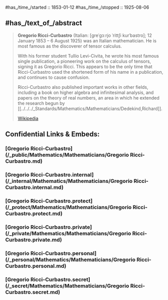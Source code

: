 ﻿
#has_/time_/started :: 1853-01-12
#has_/time_/stopped :: 1925-08-06
## #has_/text_of_/abstract 

> **Gregorio Ricci-Curbastro** (Italian: [ɡreˈɡɔːrjo ˈrittʃi kurˈbastro]; 
> 12 January 1853 – 6 August 1925) was an Italian mathematician. 
> He is most famous as the discoverer of tensor calculus.
>
> With his former student Tullio Levi-Civita, he wrote his most famous single publication, 
> a pioneering work on the calculus of tensors, signing it as Gregorio Ricci. 
> This appears to be the only time that Ricci-Curbastro 
> used the shortened form of his name in a publication, and continues to cause confusion.
>
> Ricci-Curbastro also published important works in other fields, 
> including a book on higher algebra and infinitesimal analysis, 
> and papers on the theory of real numbers, 
> an area in which he extended the research begun by [[../../../_Standards/Mathematics/Mathematicians/Dedekind,Richard]].
>
> [Wikipedia](https://en.wikipedia.org/wiki/Gregorio%20Ricci-Curbastro)




## Confidential Links & Embeds: 

### [Gregorio Ricci-Curbastro](/_public/Mathematics/Mathematicians/Gregorio Ricci-Curbastro.md) 

### [Gregorio Ricci-Curbastro.internal](/_internal/Mathematics/Mathematicians/Gregorio Ricci-Curbastro.internal.md) 

### [Gregorio Ricci-Curbastro.protect](/_protect/Mathematics/Mathematicians/Gregorio Ricci-Curbastro.protect.md) 

### [Gregorio Ricci-Curbastro.private](/_private/Mathematics/Mathematicians/Gregorio Ricci-Curbastro.private.md) 

### [Gregorio Ricci-Curbastro.personal](/_personal/Mathematics/Mathematicians/Gregorio Ricci-Curbastro.personal.md) 

### [Gregorio Ricci-Curbastro.secret](/_secret/Mathematics/Mathematicians/Gregorio Ricci-Curbastro.secret.md) 
